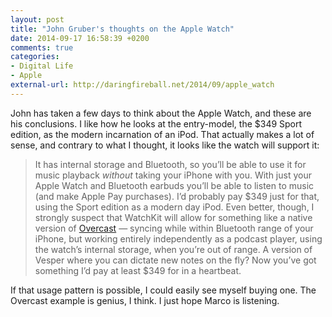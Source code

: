 ```yaml
---
layout: post
title: "John Gruber's thoughts on the Apple Watch"
date: 2014-09-17 16:58:39 +0200
comments: true
categories: 
- Digital Life
- Apple
external-url: http://daringfireball.net/2014/09/apple_watch
---
```


John has taken a few days to think about the Apple Watch, and these are his conclusions. I like how he looks at the entry-model, the $349 Sport edition, as the modern incarnation of an iPod. That actually makes a lot of sense, and contrary to what I thought, it looks like the watch will support it:

> It has internal storage and Bluetooth, so you’ll be able to use it for music playback _without_ taking your iPhone with you. With just your Apple Watch and Bluetooth earbuds you’ll be able to listen to music (and make Apple Pay purchases). I’d probably pay $349 just for that, using the Sport edition as a modern day iPod. Even better, though, I strongly suspect that WatchKit will allow for something like a native version of [Overcast](https://overcast.fm/) — syncing while within Bluetooth range of your iPhone, but working entirely independently as a podcast player, using the watch’s internal storage, when you’re out of range. A version of Vesper where you can dictate new notes on the fly? Now you’ve got something I’d pay at least $349 for in a heartbeat.

If that usage pattern is possible, I could easily see myself buying one. The Overcast example is genius, I think. I just hope Marco is listening.